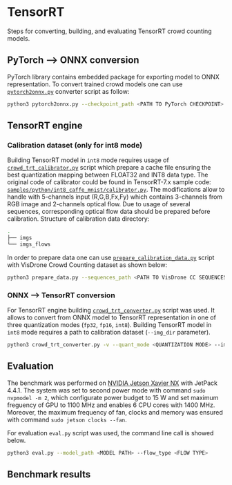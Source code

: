 # TensorRT
Steps for converting, building, and evaluating TensorRT crowd counting models.

## PyTorch --> ONNX conversion

PyTorch library contains embedded package for exporting model to ONNX representation. To convert trained crowd models one can use [`pytorch2onnx.py`](./pytorch2onnx.py) converter script as follow:

```bash
python3 pytorch2onnx.py --checkpoint_path <PATH TO PyTorch CHECKPOINT> --model_architecture <UNet or UNet++> --encoder <ONE OF AVAILABLE ENCODERS> --in_channels <NUMBER OF INPUT CHANNELS> --input_size <SIZE OF INPUT IMAGE>
```

## TensorRT engine

### Calibration dataset (only for int8 mode)

Building TensorRT model in `int8` mode requires usage of [`crowd_trt_calibrator.py`](./crowd_trt_calibrator.py) script which prepare a cache file ensuring the best quantization mapping between FLOAT32 and INT8 data type. The original code of calibrator could be found in TensorRT-7.x sample code: [`samples/python/int8_caffe_mnist/calibrator.py`](https://github.com/NVIDIA/TensorRT/blob/master/samples/python/int8_caffe_mnist/calibrator.py). The modifications allow to handle with 5-channels input (R,G,B,Fx,Fy) which contains 3-channels from RGB image and 2-channels optical flow. Due to usage 
of several sequences, corresponding optical flow data should be prepared before calibration. Structure of calibration data directory:

```bash
.
├── imgs
└── imgs_flows
```

In order to prepare data one can use [`prepare_calibration_data.py`](./prepare_calibration_data.py) script with VisDrone Crowd Counting dataset as shown below:

```bash
python3 prepare_data.py --sequences_path <PATH TO VisDrone CC SEQUENCES>
```

### ONNX --> TensorRT conversion

For TensorRT engine building [`crowd_trt_converter.py`](./crowd_trt_converter.py) script was used. It allows to convert from ONNX model to TensorRT representation in one of three quantization modes (`fp32`, `fp16`, `int8`). Building TensorRT model in `int8` mode requires a path to calibration dataset (`--img_dir` parameter).

```bash
python3 crowd_trt_converter.py -v --quant_mode <QUANTIZATION MODE> --img_dir <PATH TO INT8 QUANTIZATION IMG DIR> --model <ONNX MODEL PATH> --output <TensorRT OUTPUT MODEL PATH>
```

## Evaluation

The benchmark was performed on [NVIDIA Jetson Xavier NX](https://www.nvidia.com/pl-pl/autonomous-machines/embedded-systems/jetson-xavier-nx/) with JetPack 4.4.1. The system was set to second power mode with command `sudo nvpmodel -m 2`, which configurate power budget to 15 W and set maximum freguency of GPU to 1100 MHz and enables 6 CPU cores with 1400 MHz. Moreover, the maximum frequency of fan, clocks and memory was ensured with command `sudo jetson clocks --fan`.

For evaluation `eval.py` script was used, the command line call is showed below.

```bash
python3 eval.py --model_path <MODEL PATH> --flow_type <FLOW TYPE>
```

## Benchmark results

